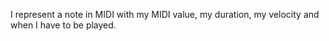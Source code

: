 I represent a note in MIDI with my MIDI value, my duration, my velocity and when I have to be played.
